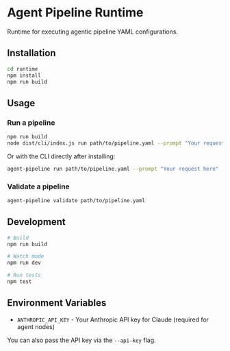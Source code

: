 # Agent Pipeline Runtime

Runtime for executing agentic pipeline YAML configurations.

## Installation

```bash
cd runtime
npm install
npm run build
```

## Usage

### Run a pipeline

```bash
npm run build
node dist/cli/index.js run path/to/pipeline.yaml --prompt "Your request here"
```

Or with the CLI directly after installing:

```bash
agent-pipeline run path/to/pipeline.yaml --prompt "Your request here"
```

### Validate a pipeline

```bash
agent-pipeline validate path/to/pipeline.yaml
```

## Development

```bash
# Build
npm run build

# Watch mode
npm run dev

# Run tests
npm test
```

## Environment Variables

- `ANTHROPIC_API_KEY` - Your Anthropic API key for Claude (required for agent nodes)

You can also pass the API key via the `--api-key` flag.
